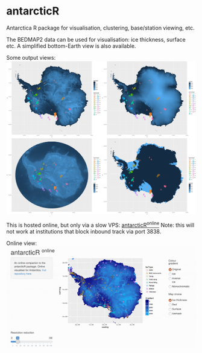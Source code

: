 # antarcticR
Antarctica R package for visualisation, clustering, base/station viewing, etc.

The BEDMAP2 data can be used for visualisation: ice thickness, surface etc.
A simplified bottom-Earth view is also available.

Some output views:
![alt text](https://github.com/LukeBatten/antarcticR/blob/master/img/antarcticRfeatures.png)

This is hosted online, but only via a slow VPS: [antarcticR<sup>online</sup>](http://lukebatten.net:3838/antarcticR/)
Note: this will not work at institutions that block inbound track via port 3838.

Online view:
![alt text](https://github.com/LukeBatten/antarcticR/blob/master/img/animated_antarcticR.gif)
